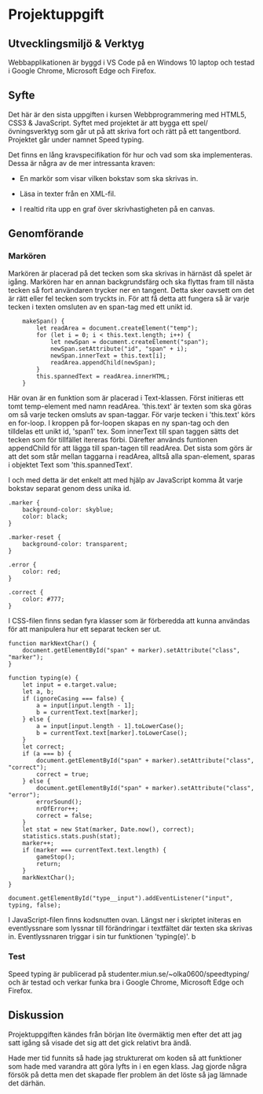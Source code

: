 # Projektuppgift
## Utvecklingsmiljö & Verktyg
Webbapplikationen är byggd i VS Code på en Windows 10 laptop och testad i Google Chrome, Microsoft Edge och Firefox.

## Syfte
Det här är den sista uppgiften i kursen Webbprogrammering med HTML5, CSS3 & JavaScript. Syftet med projektet är att bygga ett spel/övningsverktyg som går ut på att skriva fort och rätt på ett tangentbord. Projektet går under namnet Speed typing.

Det finns en lång kravspecifikation för hur och vad som ska implementeras. Dessa är några av de mer intressanta kraven:

* En markör som visar vilken bokstav som ska skrivas in.

* Läsa in texter från en XML-fil.

* I realtid rita upp en graf över skrivhastigheten på en canvas.

## Genomförande
### Markören
Markören är placerad på det tecken som ska skrivas in härnäst då spelet är igång. Markören har en annan backgrundsfärg och ska flyttas fram till nästa tecken så fort användaren trycker ner en tangent. Detta sker oavsett om det är rätt eller fel tecken som tryckts in. För att få detta att fungera så är varje tecken i texten omsluten av en span-tag med ett unikt id. 

``` code
    makeSpan() {
        let readArea = document.createElement("temp");
        for (let i = 0; i < this.text.length; i++) {
            let newSpan = document.createElement("span");
            newSpan.setAttribute("id", "span" + i);
            newSpan.innerText = this.text[i];
            readArea.appendChild(newSpan);
        }
        this.spannedText = readArea.innerHTML;
    }
```
Här ovan är en funktion som är placerad i Text-klassen.
Först initieras ett tomt temp-element med namn readArea. 'this.text' är texten som ska göras om så varje tecken omsluts av span-taggar. För varje tecken i 'this.text' körs en for-loop. I kroppen på for-loopen skapas en ny span-tag och den tilldelas ett unikt id, 'span1' tex. Som innerText till span taggen sätts det tecken som för tillfället itereras förbi. Därefter används funtionen appendChild för att lägga till span-tagen till readArea. Det sista som görs är att det som står mellan taggarna i readArea, alltså alla span-element, sparas i objektet Text som 'this.spannedText'.

I och med detta är det enkelt att med hjälp av JavaScript komma åt varje bokstav separat genom dess unika id. 

``` code
.marker {
    background-color: skyblue;
    color: black;
}

.marker-reset {
    background-color: transparent;
}

.error {
    color: red;
}

.correct {
    color: #777;
}
```

I CSS-filen finns sedan fyra klasser som är förberedda att kunna användas för att manipulera hur ett separat tecken ser ut. 

``` code
function markNextChar() {
    document.getElementById("span" + marker).setAttribute("class", "marker");
}

function typing(e) {
    let input = e.target.value;
    let a, b;
    if (ignoreCasing === false) {
        a = input[input.length - 1];
        b = currentText.text[marker];
    } else {
        a = input[input.length - 1].toLowerCase();
        b = currentText.text[marker].toLowerCase();
    }
    let correct;
    if (a === b) {
        document.getElementById("span" + marker).setAttribute("class", "correct");
        correct = true;
    } else {
        document.getElementById("span" + marker).setAttribute("class", "error");
        errorSound();
        nrOfError++;
        correct = false;
    }
    let stat = new Stat(marker, Date.now(), correct);
    statistics.stats.push(stat);
    marker++;
    if (marker === currentText.text.length) {
        gameStop();
        return;
    }
    markNextChar();
}

document.getElementById("type__input").addEventListener("input", typing, false);
```

I JavaScript-filen finns kodsnutten ovan. Längst ner i skriptet initeras en eventlyssnare som lyssnar till förändringar i textfältet där texten ska skrivas in. 
Eventlyssnaren triggar i sin tur funktionen 'typing(e)'. 
 b  



### Test
Speed typing är publicerad på studenter.miun.se/~olka0600/speedtyping/ och är testad och verkar funka bra i Google Chrome, Microsoft Edge och Firefox. 


## Diskussion
Projektuppgiften kändes från början lite övermäktig men efter det att jag satt igång så visade det sig att det gick relativt bra ändå.

Hade mer tid funnits så hade jag strukturerat om koden så att funktioner som hade med varandra att göra lyfts in i en egen klass. Jag gjorde några försök på detta men det skapade fler problem än det löste så jag lämnade det därhän. 